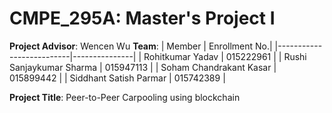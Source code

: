 # CMPE_295A: Master's Project I
**Project Advisor**: Wencen Wu
**Team**:
| Member                   | Enrollment No.|
|--------------------------|---------------|
| Rohitkumar Yadav         | 015222961     |
| Rushi Sanjaykumar Sharma | 015947113     |
| Soham Chandrakant Kasar  | 015899442     |
| Siddhant Satish Parmar   | 015742389     |

**Project Title**: Peer-to-Peer Carpooling using blockchain
